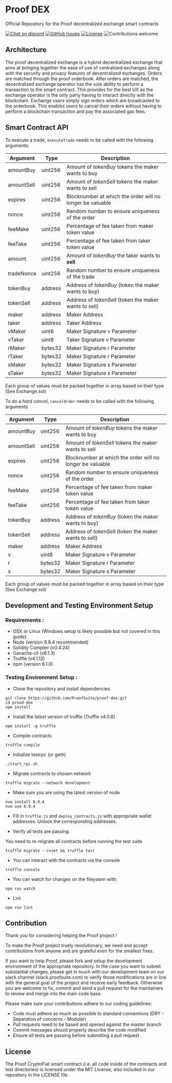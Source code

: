 
# Proof DEX
Official Repository for the Proof decentralized exchange smart contracts

<!-- [![Build Status](https://travis-ci.org/ProofSuite/ProofCryptoFiat.svg?branch=develop)](https://travis-ci.org/ProofSuite/ProofCryptoFiat) -->
<!-- [![Code Coverage](https://codecov.io/gh/ProofSuite/ProofCryptoFiat/branch/develop/graph/badge.svg)](https://codecov.io/gh/ProofSuite/ProofCryptoFiat) -->

[![Chat on discord](https://img.shields.io/discord/308323056592486420.svg?logo=discord)](https://discord.gg/gvxeqMf)
[![GitHub Issues](https://img.shields.io/github/issues/Proofsuite/amp-dex.svg)](https://github.com/Proofsuite/amp-dex/issues)
[![License](https://img.shields.io/badge/license-MIT-blue.svg)](https://opensource.org/licenses/MIT)
![Contributions welcome](https://img.shields.io/badge/contributions-welcome-orange.svg)

## Architecture

The proof decentralized exchange is a hybrid decentralized exchange that aims at bringing together the ease of use of centralized exchanges along with the
security and privacy features of decentralized exchanges. Orders are matched through the proof orderbook. After orders are matched, the decentralized exchange
operator has the sole ability to perform a transaction to the smart contract. This provides for the best UX as the exchange operator is the only party having to
interact directly with the blockchain. Exchange users simply sign orders which are broadcasted to the orderbook. This enables users to cancel their orders without
having to perform a blockchain transaction and pay the associated gas fees.

## Smart Contract API

To execute a trade, `executeTrade` needs to be called with the following arguments:

| Argument            | Type                             | Description                     |
| ------------------- | -------------------------------- |-------------------------------- |
| amountBuy           | uint256                          | Amount of _tokenBuy_ tokens the maker wants to buy |
| amountSell          | uint256                          | Amount of _tokenSell_ tokens the maker wants to sell |
| expires             | uint256                          | Blocknumber at which the order will no longer be valuable |
| nonce               | uint256                          | Random number to ensure uniqueness of the order |
| feeMake             | uint256                          | Percentage of fee taken from maker token value |
| feeTake             | uint256                          | Percentage of fee taken from taker token value |
| amount              | uint256                          | Amount of _tokenBuy_ the taker wants to **sell** |
| tradeNonce          | uint256                          | Random number to ensure uniqueness of the trade |
| tokenBuy            | address                          | Address of _tokenBuy_ (token the maker wants to buy) |
| tokenSell           | address                          | Address of _tokenSell_ (token the maker wants to sell) |
| maker               | address                          | Maker Address |
| taker               | address                          | Taker Address |
| vMaker              | uint8                            | Maker Signature v Parameter |
| vTaker              | uint8                            | Taker Signature v Parameter |
| rMaker              | bytes32                          | Maker Signature r Parameter |
| rTaker              | bytes32                          | Maker Signature r Parameter |
| sMaker              | bytes32                          | Maker Signature s Parameter |
| sTaker              | bytes32                          | Maker Signature s Parameter |

Each group of values must be packed together in array based on their type (See Exchange.sol)


To do a _hard cancel_, `cancelOrder` needs to be called with the following arguments

| Argument            | Type                             | Description                     |
| ------------------- | -------------------------------- |-------------------------------- |
| amountBuy           | uint256                          | Amount of _tokenBuy_ tokens the maker wants to buy |
| amountSell          | uint256                          | Amount of _tokenSell_ tokens the maker wants to sell |
| expires             | uint256                          | Blocknumber at which the order will no longer be valuable |
| nonce               | uint256                          | Random number to ensure uniqueness of the order |
| feeMake             | uint256                          | Percentage of fee taken from maker token value |
| feeTake             | uint256                          | Percentage of fee taken from taker token value |
| tokenBuy            | address                          | Address of _tokenBuy_ (token the maker wants to buy) |
| tokenSell           | address                          | Address of _tokenSell_ (token the maker wants to sell) |
| maker               | address                          | Maker Address |
| v                   | uint8                            | Maker Signature v Parameter |
| r                   | bytes32                          | Maker Signature r Parameter |
| s                   | bytes32                          | Maker Signature s Parameter |

Each group of values must be packed together in array based on their type (See Exchange.sol)

## Development and Testing Environment Setup

### Requirements :
- OSX or Linux (Windows setup is likely possible but not covered in this guide)
- Node (version 8.9.4 recommended)
- Solidity Compiler (v0.4.24)
- Ganache-cli (v6.1.3)
- Truffle (v4.1.12)
- npm (version 6.1.0)


### Testing Environment Setup :

- Clone the repository and install dependencies

```
git clone https://github.com/ProofSuite/proof-dex.git
cd prood-dex
npm install
```

- Install the latest version of truffle (Truffle v4.0.6)


```
npm install -g truffle
```

- Compile contracts
```
truffle compile
```

- Initialize testrpc (or geth)

```
./start_rpc.sh
```

- Migrate contracts to chosen network

```
truffle migrate --network development
```

- Make sure you are using the latest version of node

```
nvm install 8.9.4
nvm use 8.9.4
```


- Fill in `truffle.js` and `deploy_contracts.js` with appropriate wallet addresses. Unlock the corresponding addresses.

- Verify all tests are passing.

You need to re-migrate all contracts before running the test suite

```
truffle migrate --reset && truffle test
```

- You can interact with the contracts via the console

```
truffle console
```


- You can watch for changes on the fileystem with:

```
npm run watch
```

- Lint

```
npm run lint
```

## Contribution

Thank you for considering helping the Proof project !

To make the Proof project truely revolutionary, we need and accept contributions from anyone and are grateful even for the smallest fixes.

If you want to help Proof, please fork and setup the development environment of the appropriate repository.
In the case you want to submit substantial changes, please get in touch with our development team on our slack channel (slack.proofsuite.com) to
verify those modifications are in line with the general goal of the project and receive early feedback. Otherwise you are welcome to fix, commit and
send a pull request for the maintainers to review and merge into the main code base.

Please make sure your contributions adhere to our coding guidelines:

- Code must adhere as much as possible to standard conventions (DRY - Separation of concerns - Modular)
- Pull requests need to be based and opened against the master branch
- Commit messages should properly describe the code modified
- Ensure all tests are passing before submitting a pull request

## License

The Proof CryptoFiat smart contract (i.e. all code inside of the contracts and test directories) is licensed under the MIT License, also included in our repository in the
LICENSE file.





